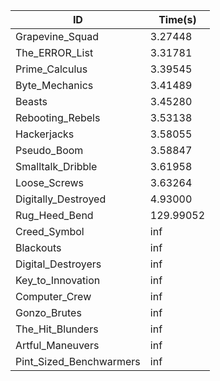 |ID|Time(s)|
|-|-|
|Grapevine_Squad|3.27448|
|The_ERROR_List|3.31781|
|Prime_Calculus|3.39545|
|Byte_Mechanics|3.41489|
|Beasts|3.45280|
|Rebooting_Rebels|3.53138|
|Hackerjacks|3.58055|
|Pseudo_Boom|3.58847|
|Smalltalk_Dribble|3.61958|
|Loose_Screws|3.63264|
|Digitally_Destroyed|4.93000|
|Rug_Heed_Bend|129.99052|
|Creed_Symbol|inf|
|Blackouts|inf|
|Digital_Destroyers|inf|
|Key_to_Innovation|inf|
|Computer_Crew|inf|
|Gonzo_Brutes|inf|
|The_Hit_Blunders|inf|
|Artful_Maneuvers|inf|
|Pint_Sized_Benchwarmers|inf|
